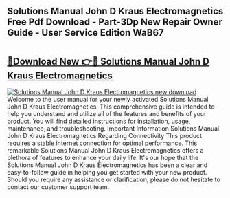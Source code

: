 ## Solutions Manual John D Kraus Electromagnetics Free Pdf Download - Part-3Dp New Repair Owner Guide - User Service Edition WaB67

# <h2><a href="http://bc813.oget.top/?id=Solutions+Manual+John+D+Kraus+Electromagnetics">🔗Download New 👉🔴 Solutions Manual John D Kraus Electromagnetics</a></h2>

[![Solutions Manual John D Kraus Electromagnetics new download](https://i.imgur.com/5g1atiW.png)](http://bc813.oget.top/?id=Solutions+Manual+John+D+Kraus+Electromagnetics)
Welcome to the user manual for your newly activated Solutions Manual John D Kraus Electromagnetics. This comprehensive guide is intended to help you understand and utilize all of the features and benefits of your product. You will find detailed instructions for installation, usage, maintenance, and troubleshooting. Important Information Solutions Manual John D Kraus Electromagnetics Regarding Connectivity This product requires a stable internet connection for optimal performance. This remarkable Solutions Manual John D Kraus Electromagnetics offers a plethora of features to enhance your daily life. It's our hope that the Solutions Manual John D Kraus Electromagnetics has been a clear and easy-to-follow guide in helping you get started with your new product. Should you require any assistance or clarification, please do not hesitate to contact our customer support team.
